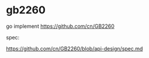 # gb2260
go implement https://github.com/cn/GB2260


spec:

https://github.com/cn/GB2260/blob/api-design/spec.md